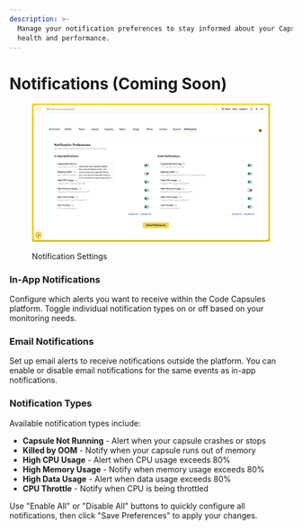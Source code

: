 ```yaml
---
description: >-
  Manage your notification preferences to stay informed about your Capsule's
  health and performance.
---
```


# Notifications (Coming Soon)

<figure><img src=".gitbook/assets/alert-settings.png" alt=""><figcaption><p>Notification Settings</p></figcaption></figure>

### In-App Notifications

Configure which alerts you want to receive within the Code Capsules platform. Toggle individual notification types on or off based on your monitoring needs.

### Email Notifications

Set up email alerts to receive notifications outside the platform. You can enable or disable email notifications for the same events as in-app notifications.

### Notification Types

Available notification types include:

* **Capsule Not Running** - Alert when your capsule crashes or stops
* **Killed by OOM** - Notify when your capsule runs out of memory
* **High CPU Usage** - Alert when CPU usage exceeds 80%
* **High Memory Usage** - Notify when memory usage exceeds 80%
* **High Data Usage** - Alert when data usage exceeds 80%
* **CPU Throttle** - Notify when CPU is being throttled

Use "Enable All" or "Disable All" buttons to quickly configure all notifications, then click "Save Preferences" to apply your changes.
